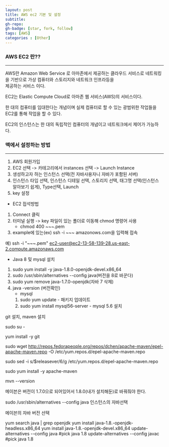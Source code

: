 ```yaml
---
layout: post
title: AWS ec2 기본 및 설정
subtitle: 
gh-repo: 
gh-badge: [star, fork, follow]
tags: [AWS]
categories : [Other]
---
```


### AWS EC2 란??
---

AWS란 Amazon Web Service 로 아마존에서 제공하는 클라우드 서비스로 네트워킹을 기반으로 가상 컴퓨터와 스토리지와 네트워크 인프라등을  
제공하는 서비스 이다.

EC2는 Elastic Compute Cloud로 아마존 웹 서비스(AWS)의 서비스이다.

한 대의 컴퓨터를 임대한다는 개념이며 실제 컴퓨터로 할 수 있는 광범위한 작업들을 EC2를 통해 작업을 할 수 있다.

EC2의 인스턴스는 한 대의 독립적인 컴퓨터의 개념이고 네트워크에서 제어가 가능하다.

### 맥에서 설정하는 방법
---

1. AWS 회원가입
2. EC2 선택 -> 카테고리에서 instances 선택 -> Launch Instance
3. 생성하고자 하는 인스턴스 선택(전 자바사용자니 자바가 포함된 서버)
4. 인스턴스 타입 선택, 인스턴스 디테일 선택, 스토리지 선택, 태그명 선택(인스턴스 알아보기 쉽게), Type선택, Launch
5. key 설정  

* EC2 접석방법 
1. Connect 클릭  
2. 터미널 실행 -> key 파일이 있는 폴더로 이동해 chmod 명령어 사용
    - chmod 400 ~~~.pem
3. example에 있는(ex) ssh -i ~~~ amazonows.com을 입력해 접속

예)
ssh -i "~~~.pem" ec2-user@ec2-13-58-139-28.us-east-2.compute.amazonaws.com 

* Java 8 및 mysql 설치  
1. sudo yum install -y java-1.8.0-openjdk-devel.x86_64
2. sudo /usr/sbin/alternatives --config java(버전을 8로 바꾼다)
3. sudo yum remove java-1.7.0-openjdk(자바 7 삭제)
4. java -version (버전확인)
    - mysql
    1. sudo yum update - 패키지 업데이트  
    2. sudo yum install mysql56-server - mysql 5.6 설치

git 설치, maven 설치

sudo su -


yum install -y git



sudo wget http://repos.fedorapeople.org/repos/dchen/apache-maven/epel-apache-maven.repo -O /etc/yum.repos.d/epel-apache-maven.repo



sudo sed -i s/\$releasever/6/g /etc/yum.repos.d/epel-apache-maven.repo



sudo yum install -y apache-maven



mvn --version

메이븐은 버전이 1.7.0으로 되어있어서 1.8.0(내가 설치해둔)로 바꿔줘야 한다.



sudo /usr/sbin/alternatives --config java 인스턴스의 자바선택

메이븐의 자바 버전 선택

yum search java | grep openjdk
yum install java-1.8.<revision number from yum search>-openjdk-headless.x86_64
yum install java-1.8.<revision number from yum search>-openjdk-devel.x86_64
update-alternatives --config java #pick java 1.8
update-alternatives --config javac #pick java 1.8

